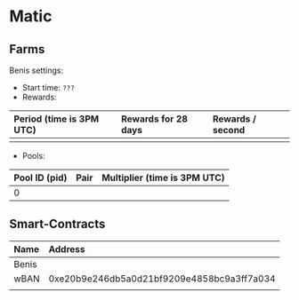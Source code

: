 # Matic

## Farms <a id="farms"></a>

Benis settings:

* Start time: `???`
* Rewards:

| Period \(time is 3PM UTC\) | Rewards for 28 days | Rewards / second |
| :--- | :--- | :--- |
|  |  |  |

* Pools:

| Pool ID \(pid\) | Pair | Multiplier \(time is 3PM UTC\) |
| :--- | :--- | :--- |
| 0 |  |  |

## Smart-Contracts <a id="smart-contracts"></a>

| Name | Address |
| :--- | :--- |
| Benis |  |
| wBAN | 0xe20b9e246db5a0d21bf9209e4858bc9a3ff7a034 |
|  |  |

